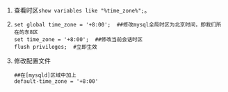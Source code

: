 1. 查看时区`show variables like "%time_zone%";`。    
1. 
    ```
    set global time_zone = '+8:00';  ##修改mysql全局时区为北京时间，即我们所在的东8区
    set time_zone = '+8:00';  ##修改当前会话时区
    flush privileges;  #立即生效
    ```
1. 修改配置文件
    ```
    ##在[mysqld]区域中加上
    default-time_zone = '+8:00'
    ```
